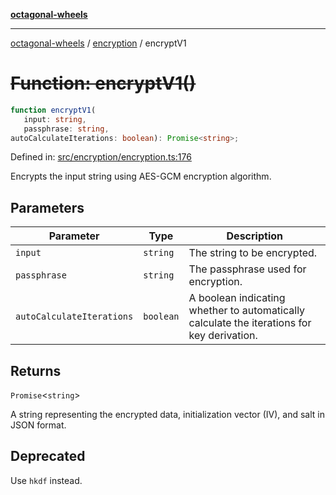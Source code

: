 [**octagonal-wheels**](../../README.md)

***

[octagonal-wheels](../../modules.md) / [encryption](../README.md) / encryptV1

# ~~Function: encryptV1()~~

```ts
function encryptV1(
   input: string, 
   passphrase: string, 
autoCalculateIterations: boolean): Promise<string>;
```

Defined in: [src/encryption/encryption.ts:176](https://github.com/vrtmrz/octagonal-wheels/blob/main/src/encryption/encryption.ts#L176)

Encrypts the input string using AES-GCM encryption algorithm.

## Parameters

| Parameter | Type | Description |
| ------ | ------ | ------ |
| `input` | `string` | The string to be encrypted. |
| `passphrase` | `string` | The passphrase used for encryption. |
| `autoCalculateIterations` | `boolean` | A boolean indicating whether to automatically calculate the iterations for key derivation. |

## Returns

`Promise`\<`string`\>

A string representing the encrypted data, initialization vector (IV), and salt in JSON format.

## Deprecated

Use `hkdf` instead.
